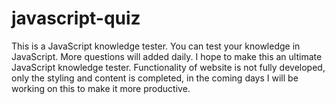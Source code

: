 # javascript-quiz
This is a JavaScript knowledge tester. You can test your knowledge in JavaScript. More questions will added daily. I hope to make this an ultimate JavaScript knowledge tester.
Functionality of website is not fully developed, only the styling and content is completed, in the coming days I will be working on this to make it more productive.
